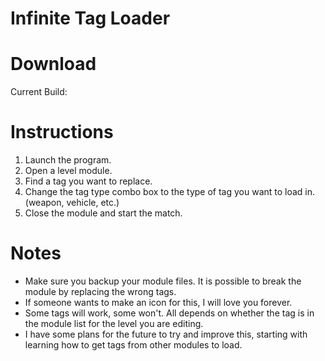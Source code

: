 # Infinite Tag Loader

# Download

Current Build: 

# Instructions
  1. Launch the program.
  2. Open a level module.
  3. Find a tag you want to replace.
  4. Change the tag type combo box to the type of tag you want to load in. (weapon, vehicle, etc.)
  5. Close the module and start the match.
  
 # Notes
  - Make sure you backup your module files. It is possible to break the module by replacing the wrong tags.
  - If someone wants to make an icon for this, I will love you forever.
  - Some tags will work, some won't. All depends on whether the tag is in the module list for the level you are editing.
  - I have some plans for the future to try and improve this, starting with learning how to get tags from other modules to load.
